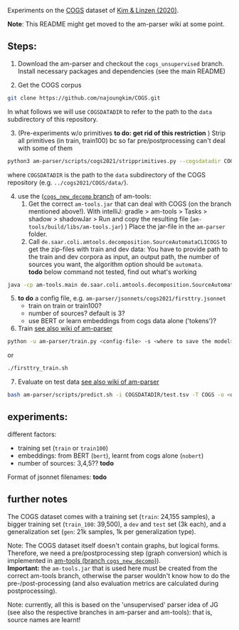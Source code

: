 
Experiments on 
the [COGS](https://github.com/najoungkim/COGS) dataset 
of [Kim & Linzen (2020)](https://www.aclweb.org/anthology/2020.emnlp-main.731/).

**Note**: This README might get moved to the am-parser wiki at some point.

## Steps:

1. Download the am-parser and checkout the `cogs_unsupervised` branch.
Install necessary packages and dependencies (see the main README)

2. Get the COGS corpus
```bash
git clone https://github.com/najoungkim/COGS.git
```
In what follows we will use `COGSDATADIR` to refer to 
the path to the `data` subdirectory of this repository.

3. (Pre-experiments w/o primitives **to do: get rid of this restriction** ) 
   Strip all primitives (in train, train100) bc so far pre/postprocessing 
   can't deal with some of them
```bash
python3 am-parser/scripts/cogs2021/stripprimitives.py --cogsdatadir COGSDATADIR
```
where `COGSDATADIR` is the path to the `data` subdirectory of the COGS repository (e.g. `../cogs2021/COGS/data/`).

4. use the ([`cogs_new_decomp` branch](https://github.com/coli-saar/am-tools/tree/cogs_new_decomp) of am-tools:
   1. Get the correct `am-tools.jar` that can deal with COGS (on the branch mentioned above!).
   With intelliJ: gradle >  am-tools > Tasks > shadow > shadowJar > Run   and copy the resulting file (`am-tools/build/libs/am-tools.jar`) )
   Place the jar-file in the `am-parser` folder.
   2. Call `de.saar.coli.amtools.decomposition.SourceAutomataCLICOGS` to get the zip-files with train and dev data:
   You have to provide path to the train and dev corpora as input, an output path, the number of sources you want,
   the algorithm option should be `automata`.  
   **todo** below command not tested, find out what's working
```bash
java -cp am-tools.main de.saar.coli.amtools.decomposition.SourceAutomataCLICOGS -t COGSDATADIR/train_noprim.tsv -d COGSDATADIR/dev.tsv -o ../cogs2021/amconll/ -nrSources 3 --algorithm automata
```
5. **to do** a config file, e.g. `am-parser/jsonnets/cogs2021/firsttry.jsonnet` 
   - train on train or train100?
   - number of sources? default is 3?
   - use BERT or learn embeddings from cogs data alone ('tokens')?
6. Train [see also wiki of am-parser](https://github.com/coli-saar/am-parser/wiki/Training-the-Parser)
```bash
python -u am-parser/train.py <config-file> -s <where to save the model>  -f --file-friendly-logging  -o ' {"trainer" : {"cuda_device" :  <your cuda device>  } }' &> <where to log output>
```
or
```bash
./firsttry_train.sh
```
7. Evaluate on test data [see also wiki of am-parser](https://github.com/coli-saar/am-parser/wiki/Prediction-and-evaluation-on-test-data)
```bash
bash am-parser/scripts/predict.sh -i COGSDATADIR/test.tsv -T COGS -o <output directory> -m <your model>
```



## experiments:

different factors:
- training set (`train` or `train100`)
- embeddings: from BERT (`bert`), learnt from cogs alone (`nobert`)
- number of sources: 3,4,5?? **todo**

Format of jsonnet filenames: **todo**

## further notes

The COGS dataset comes with a training set (`train`: 24,155 samples), 
a bigger training set (`train_100`: 39,500), a `dev` and `test` set (3k each),
and a generalization set (`gen`: 21k samples, 1k per generalization type).

Note: The COGS dataset itself doesn't contain graphs, but logical forms.
Therefore, we need a pre/postprocessing step (graph conversion)
which is implemented in [am-tools (branch `cogs_new_decomp`)](https://github.com/coli-saar/am-tools/tree/cogs_new_decomp)).  
**Important:** the `am-tools.jar` that is used here must be created from the correct am-tools branch, 
otherwise the parser wouldn't know how to do the pre-/post-processing 
(and also evaluation metrics are calculated during postprocessing).

Note: currently, all this is based on the 'unsupervised' parser idea of JG 
(see also the respective branches in am-parser and am-tools): that is, source names are learnt!


